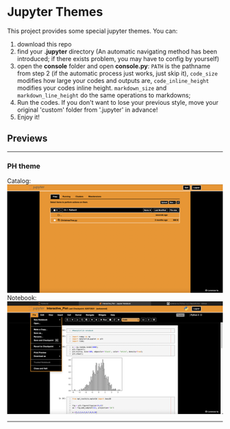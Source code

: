 
# Jupyter Themes

This project provides some special jupyter themes. You can:

1. download this repo
2. find your <b>.jupyter</b> directory (An automatic navigating method has been introduced; if there exists problem, you may have to config by yourself)
3. open the <b>console</b> folder and open <b>console.py</b>: ```PATH``` is the pathname from step 2 (if the automatic process just works, just skip it), ```code_size``` modifies how large your codes and outputs are, ```code_inline_height``` modifies your codes inline height. ```markdown_size``` and ```markdown_line_height``` do the same operations to markdowns; 
4. Run the codes. If you don't want to lose your previous style, move your original 'custom' folder from '.jupyter' in advance!
5. Enjoy it!


## Previews
---
### PH theme
Catalog:
<img src="./imgs/Tiger_tree.jpg">
Notebook:
<img src="./imgs/Tiger_code.jpg">

---